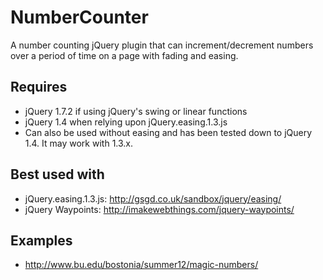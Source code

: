 NumberCounter
=============

A number counting jQuery plugin that can increment/decrement numbers over a period of time on a page with fading and easing.

Requires
--------

- jQuery 1.7.2 if using jQuery's swing or linear functions
- jQuery 1.4 when relying upon jQuery.easing.1.3.js
- Can also be used without easing and has been tested down to jQuery 1.4. It may work with 1.3.x.

Best used with
--------------

- jQuery.easing.1.3.js: http://gsgd.co.uk/sandbox/jquery/easing/
- jQuery Waypoints: 	http://imakewebthings.com/jquery-waypoints/

Examples
--------

- http://www.bu.edu/bostonia/summer12/magic-numbers/